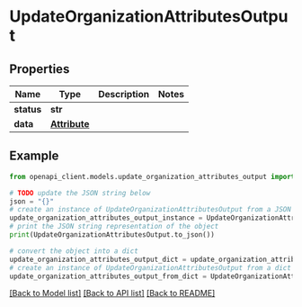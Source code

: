 # UpdateOrganizationAttributesOutput


## Properties

Name | Type | Description | Notes
------------ | ------------- | ------------- | -------------
**status** | **str** |  | 
**data** | [**Attribute**](Attribute.md) |  | 

## Example

```python
from openapi_client.models.update_organization_attributes_output import UpdateOrganizationAttributesOutput

# TODO update the JSON string below
json = "{}"
# create an instance of UpdateOrganizationAttributesOutput from a JSON string
update_organization_attributes_output_instance = UpdateOrganizationAttributesOutput.from_json(json)
# print the JSON string representation of the object
print(UpdateOrganizationAttributesOutput.to_json())

# convert the object into a dict
update_organization_attributes_output_dict = update_organization_attributes_output_instance.to_dict()
# create an instance of UpdateOrganizationAttributesOutput from a dict
update_organization_attributes_output_from_dict = UpdateOrganizationAttributesOutput.from_dict(update_organization_attributes_output_dict)
```
[[Back to Model list]](../README.md#documentation-for-models) [[Back to API list]](../README.md#documentation-for-api-endpoints) [[Back to README]](../README.md)


